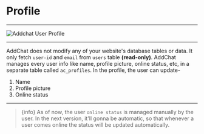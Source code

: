 # Profile

--- 

![Addchat User Profile](https://addchat-docs.classiebit.com/images/profile.jpg "Addchat User Profile")

---


AddChat does not modify any of your website's database tables or data. It only fetch `user-id` and `email` from `users` table **(read-only)**. AddChat manages every user info like name, profile picture, online status, etc, in a separate table called `ac_profiles`. In the profile, the user can update-

1. Name
2. Profile picture
3. Online status

---

>{info} As of now, the user `online status` is managed manually by the user. In the next version, it'll gonna be automatic, so that whenever a user comes online the status will be updated automatically.